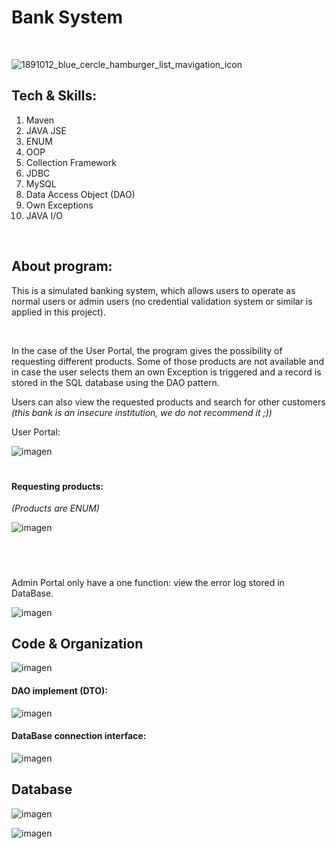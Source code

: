 <h1>Bank System</h1>
<br>


![1891012_blue_cercle_hamburger_list_mavigation_icon](https://github.com/Amhernandez5508/Banco/assets/121590490/9863bb70-efe8-4794-9509-0d5069ccc074)
<h2>Tech & Skills:</h2>
<ol>
  <li>Maven</li>
  <li>JAVA JSE</li>
  <li>ENUM</li>
  <li>OOP</li>
  <li>Collection Framework</li>
  <li>JDBC</li>
  <li>MySQL</li>
  <li>Data Access Object (DAO)</li>
  <li>Own Exceptions</li>
  <li>JAVA I/O</li>
</ol>

<br>
<h2>About program:</h2>
<p>This is a simulated banking system, which allows users to operate as normal users or admin users (no credential validation system or similar is applied in this project).</p>
<br>
<p>In the case of the User Portal, the program gives the possibility of requesting different products. Some of those products are not available and in case the user selects them an own Exception is triggered and a record is stored in the SQL database using the DAO pattern.</p>
<p>Users can also view the requested products and search for other customers <i>(this bank is an insecure institution, we do not recommend it ;))</i></p>

<h>User Portal:</h4>

![imagen](https://github.com/Amhernandez5508/Banco/assets/121590490/a5437b08-dcad-48a4-b621-ce5d17b1865d)
<h1></h1>
<h4>Requesting products:</h4>
<i>(Products are ENUM)</i>

![imagen](https://github.com/Amhernandez5508/Banco/assets/121590490/dc5c28c1-6a81-4a50-b56d-0b307d243820)
<h1></h1>

<br>
<p>Admin Portal only have a one function: view the error log stored in DataBase.</p>

![imagen](https://github.com/Amhernandez5508/Banco/assets/121590490/b389111c-e690-4675-bfbe-2f5a9088759f)



<h2>Code & Organization</h2>

![imagen](https://github.com/Amhernandez5508/Banco/assets/121590490/ac8994c9-edc1-41fc-93ca-34fa6ae4d1b6)

<h4>DAO implement (DTO):</h4>

![imagen](https://github.com/Amhernandez5508/Banco/assets/121590490/feb45f81-4f1b-49e7-8403-5796e45be4d7)

<h4>DataBase connection interface:</h4>

![imagen](https://github.com/Amhernandez5508/Banco/assets/121590490/c6bada65-7f05-4b66-ae20-2e541e070cd0)



<h2>Database</h2>

![imagen](https://github.com/Amhernandez5508/Bank-System/assets/121590490/b22ef907-12ab-4a83-9443-bf9dc4d9f6e0)

![imagen](https://github.com/Amhernandez5508/Bank-System/assets/121590490/12accaa2-6d8d-4939-97ed-dced89e099c7)





